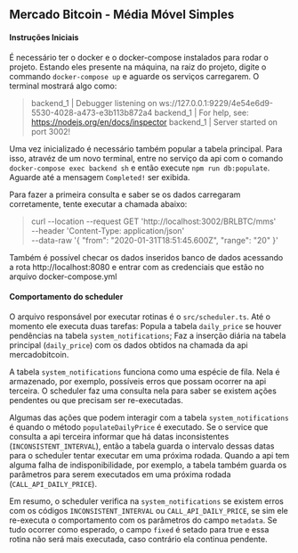 ## Mercado Bitcoin - Média Móvel Simples

#### Instruções Iniciais

É necessário ter o docker e o docker-compose instalados para rodar o projeto. Estando eles presente na máquina, na raiz do projeto, digite o commando `docker-compose up` e aguarde os serviços carregarem. O terminal mostrará algo como:

> backend_1 | Debugger listening on ws://127.0.0.1:9229/4e54e6d9-5530-4028-a473-e3b113b872a4
> backend_1 | For help, see: https://nodejs.org/en/docs/inspector
> backend_1 | Server started on port 3002!

Uma vez inicializado é necessário também popular a tabela principal. Para isso, atravéz de um novo terminal, entre no serviço da api com o comando `docker-compose exec backend sh` e então execute `npm run db:populate`. Aguarde até a mensagem `Completed!` ser exibida.

Para fazer a primeira consulta e saber se os dados carregaram corretamente, tente executar a chamada abaixo:

> curl --location --request GET 'http://localhost:3002/BRLBTC/mms' \
> --header 'Content-Type: application/json' \
> --data-raw '{
> "from": "2020-01-31T18:51:45.600Z",
> "range": "20"
> }'

Também é possível checar os dados inseridos banco de dados acessando a rota http://localhost:8080 e entrar com as credenciais que estão no arquivo docker-compose.yml

#### Comportamento do scheduler

O arquivo responsável por executar rotinas é o `src/scheduler.ts`. Até o momento ele executa duas tarefas: Popula a tabela `daily_price` se houver pendências na tabela `system_notifications`; Faz a inserção diária na tabela principal (`daily_price`) com os dados obtidos na chamada da api mercadobitcoin.

A tabela `system_notifications` funciona como uma espécie de fila. Nela é armazenado, por exemplo, possíveis erros que possam ocorrer na api terceira. O scheduler faz uma consulta nela para saber se existem ações pendentes ou que precisam ser re-executadas.

Algumas das ações que podem interagir com a tabela `system_notifications` é quando o método `populateDailyPrice` é executado. Se o service que consulta a api terceira informar que há datas inconsistentes (`INCONSISTENT_INTERVAL`), então a tabela guarda o intervalo dessas datas para o scheduler tentar executar em uma próxima rodada. Quando a api tem alguma falha de indisponibilidade, por exemplo, a tabela também guarda os parâmetros para serem executados em uma próxima rodada (`CALL_API_DAILY_PRICE`).

Em resumo, o scheduler verifica na `system_notifications` se existem erros com os códigos `INCONSISTENT_INTERVAL` ou `CALL_API_DAILY_PRICE`, se sim ele re-executa o comportamento com os parâmetros do campo `metadata`. Se tudo ocorrer como esperado, o campo `fixed` é setado para true e essa rotina não será mais executada, caso contrário ela continua pendente.
